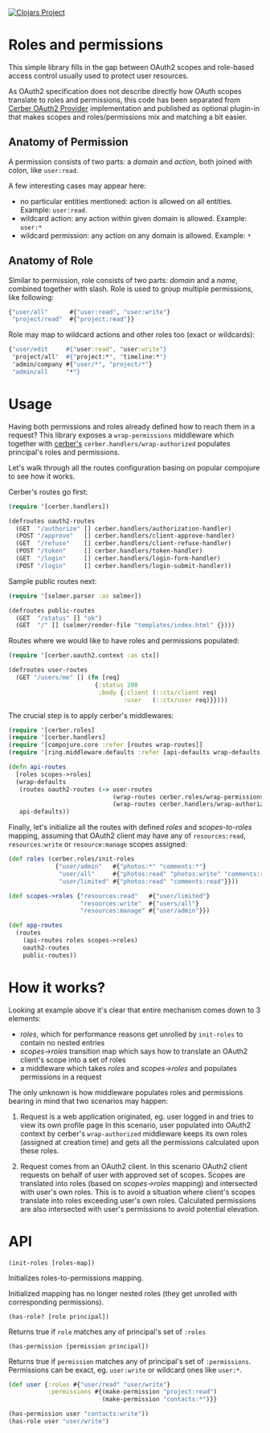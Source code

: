 [![Clojars Project](https://img.shields.io/clojars/v/cerber/cerber-roles.svg)](https://clojars.org/cerber/cerber-roles)

# Roles and permissions

This simple library fills in the gap between OAuth2 scopes and role-based access control usually used to protect user resources.

As OAuth2 specification does not describe directly how OAuth scopes translate to roles and permissions, this code has been separated from [Cerber OAuth2 Provider](https://github.com/mbuczko/cerber-oauth2-provider) implementation and published as optional plugin-in that makes scopes and roles/permissions mix and matching a bit easier.

## Anatomy of Permission

A permission consists of two parts: a _domain_ and _action_, both joined with colon, like `user:read`.

A few interesting cases may appear here:

 - no particular entities mentioned: action is allowed on all entities. Example: `user:read`.
 - wildcard action: any action within given domain is allowed. Example: `user:*`
 - wildcard permission: any action on any domain is allowed. Example: `*`

## Anatomy of Role

Similar to permission, role consists of two parts: _domain_ and a _name_, combined together with slash. Role is used to group multiple permissions, like following:

``` clojure
{"user/all"      #{"user:read", "user:write"}
 "project/read"  #{"project:read"}}
```

Role may map to wildcard actions and other roles too (exact or wildcards):

``` clojure
{"user/edit     #{"user:read", "user:write"}
 "project/all"  #{"project:*", "timeline:*"}
 "admin/company #{"user/*", "project/*"}
 "admin/all     "*"}
```

# Usage

Having both permissions and roles already defined how to reach them in a request? This library exposes a `wrap-permissions` middleware which together with [cerber's](https://github.com/mbuczko/cerber-oauth2-provider) `cerber.handlers/wrap-authorized` populates principal's roles and permissions. 

Let's walk through all the routes configuration basing on popular compojure to see how it works.

Cerber's routes go first:

```clojure
(require '[cerber.handlers])

(defroutes oauth2-routes
  (GET  "/authorize" [] cerber.handlers/authorization-handler)
  (POST "/approve"   [] cerber.handlers/client-approve-handler)
  (GET  "/refuse"    [] cerber.handlers/client-refuse-handler)
  (POST "/token"     [] cerber.handlers/token-handler)
  (GET  "/login"     [] cerber.handlers/login-form-handler)
  (POST "/login"     [] cerber.handlers/login-submit-handler))
```

Sample public routes next:

```clojure
(require '[selmer.parser :as selmer])

(defroutes public-routes
  (GET  "/status" [] "ok")
  (GET  "/" [] (selmer/render-file "templates/index.html" {})))
```

Routes where we would like to have roles and permissions populated:

```clojure
(require '[cerber.oauth2.context :as ctx])

(defroutes user-routes
  (GET "/users/me" [] (fn [req]
                        {:status 200
                         :body {:client (::ctx/client req)
                                :user   (::ctx/user req)}})))
```

The crucial step is to apply cerber's middlewares:

```clojure
(require '[cerber.roles]
(require '[cerber.handlers]
(require '[compojure.core :refer [routes wrap-routes]]
(require '[ring.middleware.defaults :refer [api-defaults wrap-defaults]])

(defn api-routes
  [roles scopes->roles]
  (wrap-defaults
   (routes oauth2-routes (-> user-routes
                             (wrap-routes cerber.roles/wrap-permissions roles scopes->roles)
                             (wrap-routes cerber.handlers/wrap-authorized)))
   api-defaults))
   ```

Finally, let's initialize all the routes with defined _roles_ and _scopes-to-roles_ mapping, assuming that OAuth2 client may have any of `resources:read`, `resources:write` or `resource:manage` scopes assigned:

```clojure
(def roles (cerber.roles/init-roles
             {"user/admin"   #{"photos:*" "comments:*"}
              "user/all"     #{"photos:read" "photos:write" "comments:read" "comments:write"}
              "user/limited" #{"photos:read" "comments:read"}}))

(def scopes->roles {"resources:read"   #{"user/limited"}
                    "resources:write"  #{"users/all"}
                    "resources:manage" #{"user/admin"}})

(def app-routes
  (routes
    (api-routes roles scopes->roles)
    oauth2-routes
    public-routes))
```
# How it works?

Looking at example above it's clear that entire mechanism comes down to 3 elements:

* _roles_, which for performance reasons get unrolled by `init-roles` to contain no nested entries
* _scopes->roles_ transition map which says how to translate an OAuth2 client's scope into a set of roles
* a middleware which takes _roles_ and _scopes->roles_ and populates permissions in a request

The only unknown is how middleware populates roles and permissions bearing in mind that two scenarios may happen:

1. Request is a web application originated, eg. user logged in and tries to view its own profile page
   In this scenario, user populated into OAuth2 context by cerber's `wrap-authorized` middleware keeps its own roles (assigned at creation time) and gets all the permissions calculated upon these roles.

2. Request comes from an OAuth2 client.
   In this scenario OAuth2 client requests on behalf of user with approved set of scopes. Scopes are translated into roles (based on _scopes->roles_ mapping) and intersected with user's own roles.
   This is to avoid a situation where client's scopes translate into roles exceeding user's own roles. Calculated permissions are also intersected with user's permissions to avoid potential elevation.

# API

`(init-roles [roles-map])`

Initializes roles-to-permissions mapping.

Initialized mapping has no longer nested roles (they get unrolled with corresponding permissions).

`(has-role? [role principal])`

Returns true if `role` matches any of principal's set of `:roles` 

`(has-permission [permission principal])`

Returns true if `permission` matches any of principal's set of `:permissions`.
Permissions can be exact, eg. `user:write` or wildcard ones like `user:*`.

``` clojure
(def user {:roles #{"user/read" "user/write"}
           :permissions #{(make-permission "project:read")
                          (make-permission "contacts:*")}}

(has-permission user "contacts:write"))
(has-role user "user/write")
```



